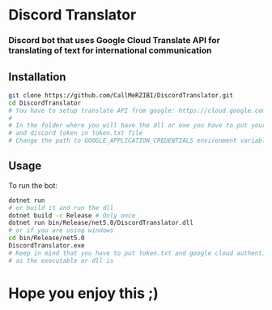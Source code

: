 # **Discord Translator**

### Discord bot that uses Google Cloud Translate API for translating of text for international communication

## Installation
```bash
git clone https://github.com/CallMeRZIBI/DiscordTranslator.git
cd DiscordTranslator
# You have to setup translate API from google: https://cloud.google.com/translate/docs/setup
#
# In the folder where you will have the dll or exe you have to put your google cloud authentication
# and discord token in token.txt file
# Change the path to GOOGLE_APPLICATION_CREDENTIALS environment variable in Program.cs
```

## Usage

To run the bot:
```bash
dotnet run
# or build it and run the dll
dotnet build -c Release # Only once
dotnet run bin/Release/net5.0/DiscordTranslator.dll
# or if you are using windows
cd bin/Release/net5.0
DiscordTranslator.exe
# Keep in mind that you have to put token.txt and google cloud authentication in the same folder
# as the executable or dll is
```

# Hope you enjoy this ;)